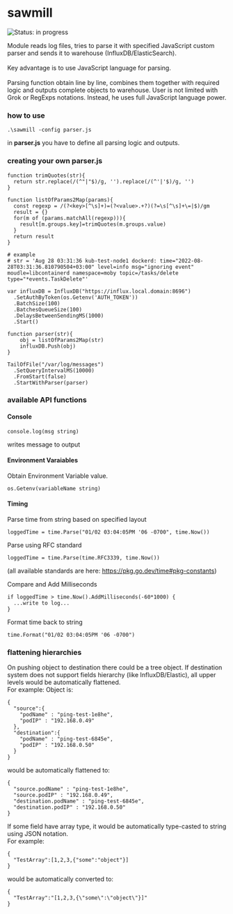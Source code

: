 # sawmill
![Status: in progress](https://img.shields.io/badge/status-in%20progress-yellow.svg)

Module reads log files, tries to parse it with specified JavaScript custom parser and sends it to warehouse (InfluxDB/ElasticSearch).<br><br>
Key advantage is to use JavaScript language for parsing.<br><br>
Parsing function obtain line by line, combines them together with required logic and outputs complete objects to warehouse.
User is not limited with Grok or RegExps notations. Instead, he uses full JavaScript language power.<br>

### how to use
```
.\sawmill -config parser.js
```
in <b>parser.js</b> you have to define all parsing logic and outputs.
### creating your own parser.js
```
function trimQuotes(str){
  return str.replace(/(^"|"$)/g, '').replace(/(^'|'$)/g, '')
}

function listOfParams2Map(params){
  const regexp = /(?<key>[^\s]+)=(?<value>.+?)(?=\s[^\s]+\=|$)/gm
  result = {}  
  for(m of (params.matchAll(regexp))){
    result[m.groups.key]=trimQuotes(m.groups.value)
  }
  return result
}

# example
# str = 'Aug 28 03:31:36 kub-test-node1 dockerd: time="2022-08-28T03:31:36.810790504+03:00" level=info msg="ignoring event" moudle=libcontainerd namespace=moby topic=/tasks/delete type="*events.TaskDelete"'

var influxDB = InfluxDB("https://influx.local.domain:8696")
  .SetAuthByToken(os.Getenv('AUTH_TOKEN'))
  .BatchSize(100)
  .BatchesQueueSize(100)
  .DelaysBetweenSendingMS(1000)
  .Start()

function parser(str){
    obj = listOfParams2Map(str)
    influxDB.Push(obj)
}

TailOfFile("/var/log/messages")
  .SetQueryIntervalMS(10000)
  .FromStart(false)
  .StartWithParser(parser)

```
### available API functions

#### Console
```
console.log(msg string)
```
writes message to output

#### Environment Varaiables
Obtain Environment Variable value.
```
os.Getenv(variableName string)
```
#### Timing
Parse time from string based on specified layout
```
loggedTime = time.Parse("01/02 03:04:05PM '06 -0700", time.Now())
```
Parse using RFC standard
```
loggedTime = time.Parse(time.RFC3339, time.Now())
```
(all available standards are here: https://pkg.go.dev/time#pkg-constants)
<br>

Compare and Add Milliseconds
```
if loggedTime > time.Now().AddMilliseconds(-60*1000) {
  ...write to log...
}
```
Format time back to string
```
time.Format("01/02 03:04:05PM '06 -0700")
```
### flattening hierarchies
On pushing object to destination there could be a tree object. If destination system does not support fields hierarchy (like InfluxDB/Elastic), all upper levels would be automatically flattened.<br>
For example:
Object is:
```
{
  "source":{
    "podName" : "ping-test-1e8he",
    "podIP" : "192.168.0.49"
  },
  "destination":{
    "podName" : "ping-test-6845e",
    "podIP" : "192.168.0.50"
  }
}
```
would be automatically flattened to:
```
{
  "source.podName" : "ping-test-1e8he",
  "source.podIP" : "192.168.0.49",
  "destination.podName" : "ping-test-6845e",
  "destination.podIP" : "192.168.0.50"
}
```
If some field have array type, it would be automatically type-casted to string using JSON notation.<br>
For example:
```
{
  "TestArray":[1,2,3,{"some":"object"}]
}
```
would be automatically converted to:
```
{
  "TestArray":"[1,2,3,{\"some\":\"object\"}]"
}
```

